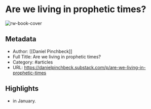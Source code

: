 # Are we living in prophetic times?

![rw-book-cover](https://readwise-assets.s3.amazonaws.com/static/images/article1.be68295a7e40.png)

## Metadata
- Author: [[Daniel Pinchbeck]]
- Full Title: Are we living in prophetic times?
- Category: #articles
- URL: https://danielpinchbeck.substack.com/p/are-we-living-in-prophetic-times

## Highlights
- in January.
